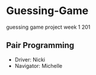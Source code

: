 # Guessing-Game
guessing game project week 1 201


## Pair Programming
- Driver: Nicki
- Navigator: Michelle

